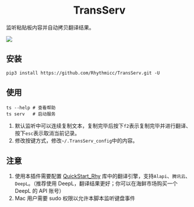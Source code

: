 <h1 style="text-align: center"> TransServ </h1>

监听粘贴板内容并自动拷贝翻译结果。

![](https://cos.rhythmlian.cn/ImgBed/579ccb0a5e33aca05e88ee5928524788.png)

## 安装

```shell
pip3 install https://github.com/Rhythmicc/TransServ.git -U
```

## 使用

```shell
ts --help # 查看帮助
ts serv   # 启动服务
```

1. 默认监听中可以连续复制文本，复制完毕后按下`f2`表示复制完毕并进行翻译、按下`esc`表示取消当前记录。
2. 修改按键方式，修改`~/.TransServ_config`中的内容。

## 注意

1. 使用本插件需要配置 [QuickStart_Rhy](https://github.com/Rhythmicc/qs) 库中的翻译引擎，支持`Alapi`、`腾讯云`、`DeepL`。（推荐使用 DeepL，翻译结果更好；你可以在海鲜市场购买一个 DeepL 的 API 账号）
2. Mac 用户需要 sudo 权限以允许本脚本监听键盘事件

